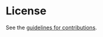 # License

See the
[guidelines for contributions](https://github.com/arks-org/arkspec/blob/main/CONTRIBUTING.md).
